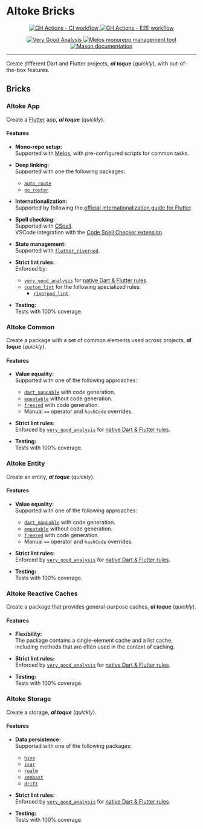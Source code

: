 # Altoke Bricks

<p align="center">
  <p align="center">
    <a href="https://github.com/mrverdant13/altoke_bricks/actions/workflows/ci.yaml">
      <img
        src="https://github.com/mrverdant13/altoke_bricks/actions/workflows/ci.yaml/badge.svg?branch=main"
        alt="GH Actions - CI workflow"
      />
    </a>
    <a href="https://github.com/mrverdant13/altoke_bricks/actions/workflows/e2e.yaml">
      <img
        src="https://github.com/mrverdant13/altoke_bricks/actions/workflows/e2e.yaml/badge.svg?branch=main"
        alt="GH Actions - E2E workflow"
      />
    </a>
  </p>
  <p align="center">
    <a href="https://pub.dev/packages/very_good_analysis">
      <img
        src="https://img.shields.io/badge/style-very_good_analysis-B22C89.svg"
        alt="Very Good Analysis"
      />
    </a>
    <a href="https://melos.invertase.dev/">
      <img
        src="https://img.shields.io/badge/maintained%20with-melos-f700ff.svg"
        alt="Melos monorepo management tool"
      />
    </a>
    <a href="https://docs.brickhub.dev/">
      <img
        src="https://img.shields.io/endpoint?url=https%3A%2F%2Ftinyurl.com%2Fmason-badge"
        alt="Mason documentation"
      />
    </a>
  </p>
</p>

---

Create different Dart and Flutter projects, **_al toque_** (_quickly_), with out-of-the-box features.

## Bricks

### Altoke App

Create a [Flutter][flutter_web_link] app, **_al toque_** (_quickly_).

#### Features

- **Mono-repo setup:**\
  Supported with [Melos][docs_melos_link], with pre-configured scripts for common tasks.

- **Deep linking:**\
  Supported with one the following packages:
  - [`auto_route`][pub_package_auto_route]
  - [`go_router`][pub_package_go_router]

- **Internationalization:**\
  Supported by following the [official internationalization guide for Flutter][flutter_docs_internationalization_link].

- **Spell checking:**\
  Supported with [CSpell][docs_cspell_link].\
  VSCode integration with the [Code Spell Checker extension][docs_vsc_spell_checker_link].

- **State management:**\
  Supported with [`flutter_riverpod`][pub_package_flutter_riverpod].

- **Strict lint rules:**\
  Enforced by:
  - [`very_good_analysis`][pub_package_very_good_analysis] for [native Dart & Flutter rules][dart_and_flutter_linter_rules_link].
  - [`custom_lint`][pub_package_custom_lint] for the following specialized rules:
    - [`riverpod_lint`][pub_package_riverpod_lint].

- **Testing:**\
  Tests with 100% coverage.

<!-- LINKS -->

[dart_and_flutter_linter_rules_link]: https://dart.dev/tools/linter-rules
[docs_cspell_link]: https://cspell.org/
[docs_melos_link]: https://melos.invertase.dev/
[docs_vsc_spell_checker_link]: https://marketplace.visualstudio.com/items?itemName=streetsidesoftware.code-spell-checker
[flutter_docs_internationalization_link]: https://docs.flutter.dev/ui/accessibility-and-localization/internationalization
[flutter_web_link]: https://flutter.dev/
[pub_package_auto_route]: https://pub.dev/packages/auto_route
[pub_package_custom_lint]: https://pub.dev/packages/custom_lint
[pub_package_flutter_riverpod]: https://pub.dev/packages/flutter_riverpod
[pub_package_go_router]: https://pub.dev/packages/go_router
[pub_package_riverpod_lint]: https://pub.dev/packages/riverpod_lint
[pub_package_very_good_analysis]: https://pub.dev/packages/very_good_analysis

### Altoke Common

Create a package with a set of common elements used across projects, **_al toque_** (_quickly_).

#### Features

- **Value equality:**\
  Supported with one of the following approaches:
    - [`dart_mappable`][pub_package_dart_mappable] with code generation.
    - [`equatable`][pub_package_equatable] without code generation.
    - [`freezed`][pub_package_freezed] with code generation.
    - Manual `==` operator and `hashCode` overrides.

- **Strict lint rules:**\
  Enforced by [`very_good_analysis`][pub_package_very_good_analysis] for [native Dart & Flutter rules][docs_dart_and_flutter_linter_rules_link].

- **Testing:**\
  Tests with 100% coverage.

<!-- LINKS -->

[docs_dart_and_flutter_linter_rules_link]: https://dart.dev/tools/linter-rules
[pub_package_dart_mappable]: https://pub.dev/packages/dart_mappable
[pub_package_equatable]: https://pub.dev/packages/equatable
[pub_package_freezed]: https://pub.dev/packages/freezed
[pub_package_very_good_analysis]: https://pub.dev/packages/very_good_analysis

### Altoke Entity

Create an entity, **_al toque_** (_quickly_).

#### Features

- **Value equality:**\
  Supported with one of the following approaches:
    - [`dart_mappable`][pub_package_dart_mappable] with code generation.
    - [`equatable`][pub_package_equatable] without code generation.
    - [`freezed`][pub_package_freezed] with code generation.
    - Manual `==` operator and `hashCode` overrides.

- **Strict lint rules:**\
  Enforced by [`very_good_analysis`][pub_package_very_good_analysis] for [native Dart & Flutter rules][docs_dart_and_flutter_linter_rules_link].

- **Testing:**\
  Tests with 100% coverage.

<!-- LINKS -->

[docs_dart_and_flutter_linter_rules_link]: https://dart.dev/tools/linter-rules
[pub_package_dart_mappable]: https://pub.dev/packages/dart_mappable
[pub_package_equatable]: https://pub.dev/packages/equatable
[pub_package_freezed]: https://pub.dev/packages/freezed
[pub_package_very_good_analysis]: https://pub.dev/packages/very_good_analysis

### Altoke Reactive Caches

Create a package that provides general-purpose caches, **_al toque_** (_quickly_).

#### Features

- **Flexibility:**\
  The package contains a single-element cache and a list cache, including methods that are often used in the context of caching.

- **Strict lint rules:**\
  Enforced by [`very_good_analysis`][pub_package_very_good_analysis] for [native Dart & Flutter rules][docs_dart_and_flutter_linter_rules_link].

- **Testing:**\
  Tests with 100% coverage.

<!-- LINKS -->

[docs_dart_and_flutter_linter_rules_link]: https://dart.dev/tools/linter-rules
[pub_package_very_good_analysis]: https://pub.dev/packages/very_good_analysis

### Altoke Storage

Create a storage, **_al toque_** (_quickly_).

#### Features

- **Data persistence:**\
  Supported with one of the following packages:
    - [`hive`][pub_package_hive]
    - [`isar`][pub_package_isar]
    - [`realm`][pub_package_realm]
    - [`sembast`][pub_package_sembast]
    - [`drift`][pub_package_drift]

- **Strict lint rules:**\
  Enforced by [`very_good_analysis`][pub_package_very_good_analysis] for [native Dart & Flutter rules][docs_dart_and_flutter_linter_rules_link].

- **Testing:**\
  Tests with 100% coverage.

<!-- LINKS -->

[docs_dart_and_flutter_linter_rules_link]: https://dart.dev/tools/linter-rules
[pub_package_hive]: https://pub.dev/packages/hive
[pub_package_isar]: https://pub.dev/packages/isar
[pub_package_realm]: https://pub.dev/packages/realm
[pub_package_sembast]: https://pub.dev/packages/sembast
[pub_package_drift]: https://pub.dev/packages/drift
[pub_package_very_good_analysis]: https://pub.dev/packages/very_good_analysis
